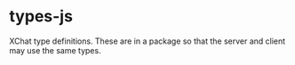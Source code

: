 # types-js

XChat type definitions. These are in a package so that the server and client may use the same types.
